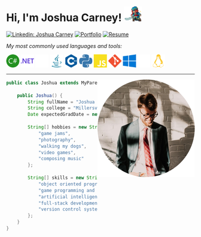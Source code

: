 <h1>Hi, I'm Joshua Carney! <img height="40" src="media/joshua4.gif"></h1>

[![Linkedin: Joshua Carney](https://img.shields.io/badge/-Joshua_Carney-blue?style=flat-square&logo=Linkedin&logoColor=white&link=https://www.linkedin.com/in/jkcarney/)](https://www.linkedin.com/in/jkcarney/)
[![Portfolio](https://img.shields.io/badge/Portfolio_Website-12b844?style=flat-square&logo=GitHub&link=https://jkcarney.github.io)](https://jkcarney.github.io/)
[![Resume](https://img.shields.io/badge/Resume-2e0073?style=flat-square&logo=Files&logoColor=ffffff&link=https://www.dl.dropboxusercontent.com/s/pc1q5svtg448sn1/Joshua_Carney_Resume_2021_2022_NO_CONTACT.pdf?dl=0)](https://www.dl.dropboxusercontent.com/s/pc1q5svtg448sn1/Joshua_Carney_Resume_2021_2022_NO_CONTACT.pdf?dl=0)

<p><em>My most commonly used languages and tools:</em></p>
<code><img height="35" src="media/csharp.svg"></code>
<code><img height="35" src="media/dotnet.svg"></code>
<code><img height="35" src="media/unity.svg"></code>
<code><img height="35" src="media/java.svg"></code>
<code><img height="35" src="media/cplusplus.svg"></code>
<code><img height="35" src="media/python.svg"></code>
<code><img height="35" src="media/javascript.svg"></code>
<code><img height="35" src="media/git.svg"></code>
<code><img height="35" src="media/windows.svg"></code>
<code><img height="35" src="media/apple.svg"></code>
<code><img height="35" src="media/linux.svg"></code>

<br />

---
<img align='right' src="media/me.png" width="260">

```java
public class Joshua extends MyParents {

    public Joshua() {
        String fullName = "Joshua Carney";
        String college = "Millersville University";
        Date expectedGradDate = new Date("May", 2022);

        String[] hobbies = new String[] {
            "game jams",
            "photography",
            "walking my dogs",
            "video games",
            "composing music"
        };

        String[] skills = new String[] {
            "object oriented programming",  // From education and internship
            "game programming and design",  // From game jams and courses
            "artificial intelligence",      // From independent study and courses
            "full-stack development",       // From internship
            "version control systems"       // From... everything
        };
    }
}
```